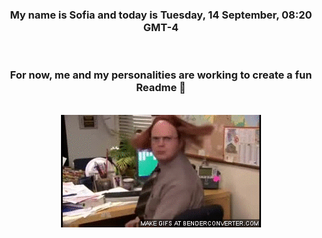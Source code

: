 


<div align="center">
<h3 >My name is Sofia and today is Tuesday, 14 September, 08:20 GMT-4</h3><br>
<h3 >For now, me and my personalities are working to create a fun Readme 👋
</h3><br>
<img src='img/dwight.gif' alt='working...'/>
</div>
